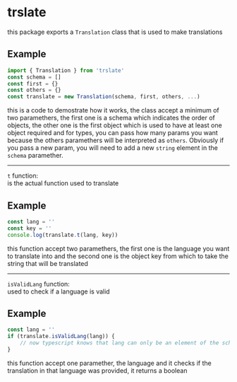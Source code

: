 # trslate
this package exports a `Translation` class that is used to make translations

## Example

```js
import { Translation } from 'trslate'
const schema = []
const first = {}
const others = {}
const translate = new Translation(schema, first, others, ...)
```

this is a code to demostrate how it works, the class accept a minimum of two paramethers, the first one is a schema which indicates the order of objects, the other one is the first object which is used to have at least one object required and for types, you can pass how many params you want because the others paramethers will be interpreted as `others`. Obviously if you pass a new param, you will need to add a new `string` element in the `schema` paramether.

---

`t` function:<br>
is the actual function used to translate

## Example

```js
const lang = ''
const key = ''
console.log(translate.t(lang, key))
```

this function accept two paramethers, the first one is the language you want to translate into and the second one is the object key from which to take the string that will be translated

---

`isValidLang` function:<br>
used to check if a language is valid

## Example

```js
const lang = ''
if (translate.isValidLang(lang)) {
    // now typescript knows that lang can only be an element of the schema array
}
```

this function accept one paramether, the language and it checks if the translation in that language was provided, it returns a boolean